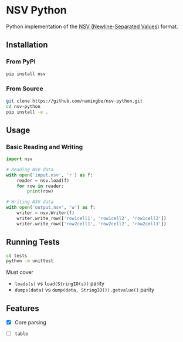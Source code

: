 # NSV Python

Python implementation of the [NSV (Newline-Separated Values)](https://github.com/namingbe/nsv) format.

## Installation

### From PyPI

```bash
pip install nsv
```

### From Source

```bash
git clone https://github.com/namingbe/nsv-python.git
cd nsv-python
pip install -e .
```

## Usage

### Basic Reading and Writing

```python
import nsv

# Reading NSV data
with open('input.nsv', 'r') as f:
    reader = nsv.load(f)
    for row in reader:
        print(row)

# Writing NSV data
with open('output.nsv', 'w') as f:
    writer = nsv.Writer(f)
    writer.write_row(['row1cell1', 'row1cell2', 'row1cell3'])
    writer.write_row(['row2cell1', 'row2cell2', 'row2cell3'])
```

## Running Tests

```bash
cd tests
python -m unittest
```

Must cover
- `loads(s)` vs `load(StringIO(s))` parity
- `dumps(data)` vs `dump(data, StringIO()).getvalue()` parity

## Features

- [x] Core parsing
- [ ] `table`

